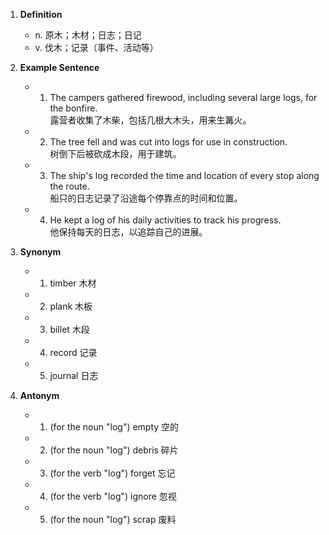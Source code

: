 1. **Definition**
    
    - n. 原木；木材；日志；日记
    - v. 伐木；记录（事件、活动等）
2. **Example Sentence**
    
    - 1. The campers gathered firewood, including several large logs, for the bonfire.  
            露营者收集了木柴，包括几根大木头，用来生篝火。
    - 2. The tree fell and was cut into logs for use in construction.  
            树倒下后被砍成木段，用于建筑。
    - 3. The ship's log recorded the time and location of every stop along the route.  
            船只的日志记录了沿途每个停靠点的时间和位置。
    - 4. He kept a log of his daily activities to track his progress.  
            他保持每天的日志，以追踪自己的进展。
3. **Synonym**
    
    - 1. timber 木材
    - 2. plank 木板
    - 3. billet 木段
    - 4. record 记录
    - 5. journal 日志
4. **Antonym**
    
    - 1. (for the noun "log") empty 空的
    - 2. (for the noun "log") debris 碎片
    - 3. (for the verb "log") forget 忘记
    - 4. (for the verb "log") ignore 忽视
    - 5. (for the noun "log") scrap 废料